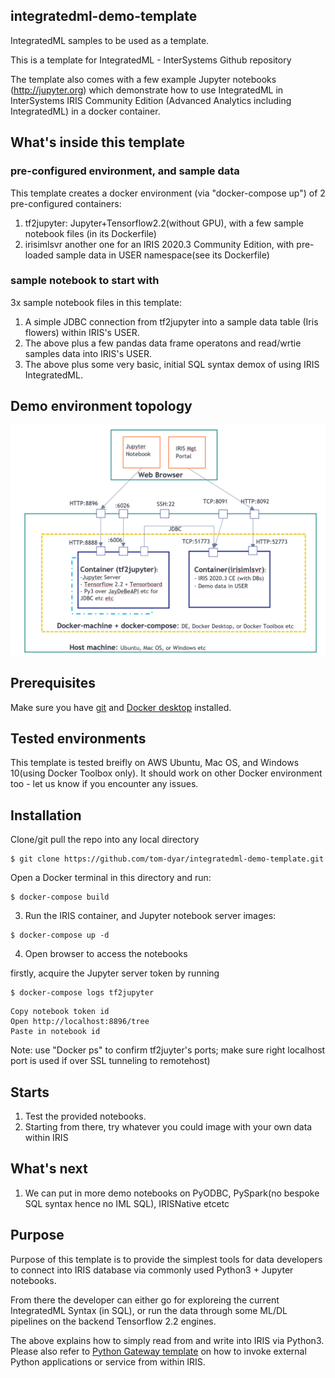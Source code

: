 ## integratedml-demo-template
IntegratedML samples to be used as a template.

This is a template for IntegratedML - InterSystems Github repository

The template also comes with a few example Jupyter notebooks (http://jupyter.org) which demonstrate how to use IntegratedML in InterSystems IRIS Community Edition (Advanced Analytics including IntegratedML) in a docker container.

## What's inside this template

### pre-configured environment, and sample data
This template creates a docker environment (via "docker-compose up") of 2 pre-configured containers:
  1. tf2jupyter: Jupyter+Tensorflow2.2(without GPU), with a few sample notebook files (in its Dockerfile)
  2. irisimlsvr another one for an IRIS 2020.3 Community Edition, with pre-loaded sample data in USER namespace(see its Dockerfile)

### sample notebook to start with
3x sample notebook files in this template:
  1. A simple JDBC connection from tf2jupyter into a sample data table (Iris flowers) within IRIS's USER.
  2. The above plus a few pandas data frame operatons and read/wrtie samples data into IRIS's USER.
  3. The above plus some very basic, initial SQL syntax demox of using IRIS IntegratedML.

## Demo environment topology
<p align="center">
  <img src="environment_topology_demo_template.PNG" width="600" title="docker environment topology after installation">
</p>

## Prerequisites
Make sure you have [git](https://git-scm.com/book/en/v2/Getting-Started-Installing-Git) and [Docker desktop](https://www.docker.com/products/docker-desktop) installed.

## Tested environments
This template is tested breifly on AWS Ubuntu, Mac OS, and Windows 10(using Docker Toolbox only). It should work on other Docker environment too - let us know if you encounter any issues.

## Installation

Clone/git pull the repo into any local directory

```
$ git clone https://github.com/tom-dyar/integratedml-demo-template.git
```

Open a Docker terminal in this directory and run:

```
$ docker-compose build
```

3. Run the IRIS container, and Jupyter notebook server images:

```
$ docker-compose up -d
```

4. Open browser to access the notebooks

firstly, acquire the Jupyter server token by running
```
$ docker-compose logs tf2jupyter
```
```
Copy notebook token id
Open http://localhost:8896/tree  
Paste in notebook id
```
Note: use "Docker ps" to confirm tf2juyter's ports; make sure right localhost port is used if over SSL tunneling to remotehost)


## Starts
1. Test the provided notebooks.
2. Starting from there, try whatever you could image with your own data within IRIS


## What's next
1. We can put in more demo notebooks on PyODBC, PySpark(no bespoke SQL syntax hence no IML SQL), IRISNative etcetc


## Purpose
Purpose of this template is to provide the simplest tools for data developers to connect into IRIS database via commonly used Python3 +  Jupyter notebooks. 

From there the developer can either go for exploreing the current IntegratedML Syntax (in SQL), or run the data through some ML/DL pipelines on the backend Tensorflow 2.2 engines.  

The above explains how to simply read from and write into IRIS via Python3. Please also refer to [Python Gateway template](https://openexchange.intersystems.com/package/PythonGateway-Template) on how to invoke external Python applications or service from within IRIS. 
